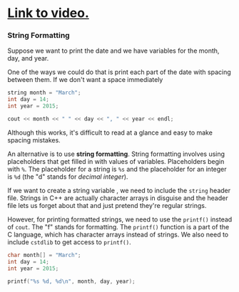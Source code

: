 # [Link to video.](https://www.youtube.com/watch?v=BrN8c_0XI_I&list=PLVD25niNi0BkgQHyEFkuuBp_IQ4q67jIC)

### String Formatting

Suppose we want to print the date and we have variables for the month, day, and year.

One of the ways we could do that is print each part of the date with spacing between them. If we don't want a space immediately

```cpp
string month = "March";
int day = 14;
int year = 2015;

cout << month << " " << day << ", " << year << endl; 
```

Although this works, it's difficult to read at a glance and easy to make spacing mistakes.

An alternative is to use **string formatting**. String formatting involves using placeholders that get filled in with values of variables. Placeholders begin with `%`. The placeholder for a string is `%s` and the placeholder for an integer is `%d` (the "d" stands for *decimal integer*).

If we want to create a string variable , we need to include the `string` header file. Strings in C++ are actually character arrays in disguise and the header file lets us forget about that and just pretend they're regular strings.

However, for printing formatted strings, we need to use the  `printf()` instead of `cout`. The "f" stands for formatting. The `printf()` function is a part of the C language, which has character arrays instead of strings. We also need to include `cstdlib` to get access to `printf()`.

```cpp
char month[] = "March";
int day = 14;
int year = 2015;

printf("%s %d, %d\n", month, day, year); 
```
